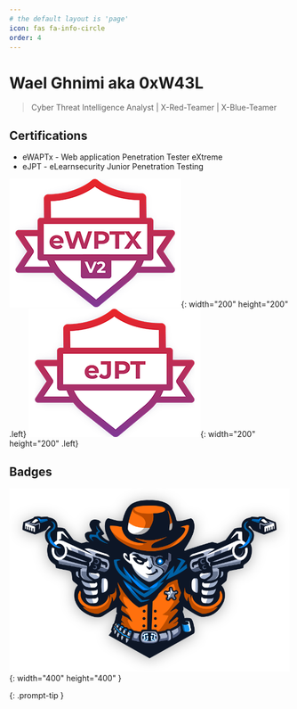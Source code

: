 ```yaml
---
# the default layout is 'page'
icon: fas fa-info-circle
order: 4
---
```

# Wael Ghnimi aka 0xW43L

> Cyber Threat Intelligence Analyst | X-Red-Teamer | X-Blue-Teamer

## Certifications
- eWAPTx - Web application Penetration Tester eXtreme
- eJPT - eLearnsecurity Junior Penetration Testing

![ewapt.png](assets/img/certs/ewaptx.png){: width="200" height="200" .left} ![ejpt.png](assets/img/certs/ejpt.png){: width="200" height="200" .left}


## Badges
![pro-lab-dante.svg](assets/img/ic-dante-overview.svg){: width="400" height="400" }


{: .prompt-tip }

